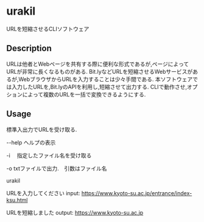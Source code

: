 # urakil
URLを短縮させるCLIソフトウェア

## Description
URLは他者とWebページを共有する際に便利な形式であるが,ページによってURLが非常に長くなるものがある.
Bit.lyなどURLを短縮させるWebサービスがあるが,WebブラウザからURLを入力することは少々手間である.
本ソフトウェアでは入力したURLを,Bit.lyのAPIを利用し,短縮させて出力する.
CLIで動作させ,オプションによって複数のURLを一括で変換できるようにする.

## Usage
標準入出力でURLを受け取る.

--help
ヘルプの表示

-i　
指定したファイル名を受け取る

-o 
txtファイルで出力.　引数はファイル名

urakil

URLを入力してください input:
https://www.kyoto-su.ac.jp/entrance/index-ksu.html

URLを短縮しました output:
https://www.kyoto-su.ac.jp
